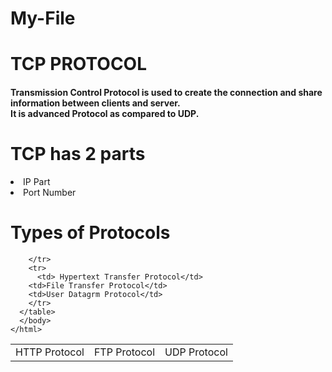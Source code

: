 # My-File
<html>
  <head></head>
  </head>
  <body>
    <h1> TCP PROTOCOL</h1>
      <body>
      <p><h4> Transmission Control Protocol is used to create the connection and share information between clients and server.</BR>It is advanced Protocol as compared to UDP.</h4> </p>
        <h1> TCP has 2 parts</h1>
        <li>IP Part</li>
      <li>Port Number</li>
      <h1>Types of Protocols</h1>
      <table>
        <tr>
          <td>HTTP Protocol</td>
          <td>FTP Protocol</td>
          <td>UDP Protocol</td>
                            
        </tr>
        <tr>
          <td> Hypertext Transfer Protocol</td>
        <td>File Transfer Protocol</td>
        <td>User Datagrm Protocol</td>
        </tr>
      </table>
      </body>
    </html>
                                                                                                                                         
        

